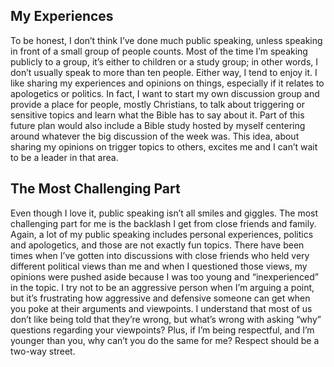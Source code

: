 ## My Experiences

To be honest, I don’t think I’ve done much public speaking, unless speaking in front of a small group of people counts. Most of the time I’m speaking publicly to a group, it’s either to children or a study group; in other words, I don’t usually speak to more than ten people. Either way, I tend to enjoy it. I like sharing my experiences and opinions on things, especially if it relates to apologetics or politics. In fact, I want to start my own discussion group and provide a place for people, mostly Christians, to talk about triggering or sensitive topics and learn what the Bible has to say about it. Part of this future plan would also include a Bible study hosted by myself centering around whatever the big discussion of the week was. This idea, about sharing my opinions on trigger topics to others, excites me and I can’t wait to be a leader in that area.

## The Most Challenging Part

Even though I love it, public speaking isn’t all smiles and giggles. The most challenging part for me is the backlash I get from close friends and family. Again, a lot of my public speaking includes personal experiences, politics and apologetics, and those are not exactly fun topics. There have been times when I’ve gotten into discussions with close friends who held very different political views than me and when I questioned those views, my opinions were pushed aside because I was too young and “inexperienced” in the topic. I try not to be an aggressive person when I’m arguing a point, but it’s frustrating how aggressive and defensive someone can get when you poke at their arguments and viewpoints. I understand that most of us don’t like being told that they’re wrong, but what’s wrong with asking “why” questions regarding your viewpoints? Plus, if I’m being respectful, and I’m younger than you, why can’t you do the same for me? Respect should be a two-way street.
